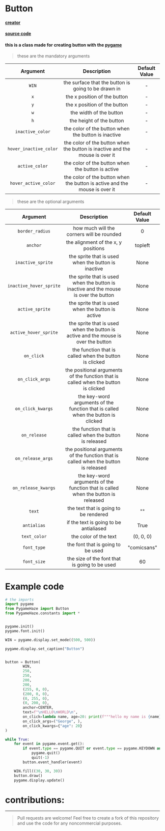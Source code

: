 # Button

#### [creator](https://github.com/Emc2356)
#### [source code](https://github.com/Emc2356/PygameHazel)

#### this is a class made for creating button with the [pygame](https://www.pygame.org)
> these are the mandatory arguments

| Argument | Description | Default Value |
|:----------:|:-------------:|:---------------:|
| `WIN` | the surface that the button is going to be drawn in | - |
| `x` | the x position of the button | - |
| `y` | the x position of the button | - |
| `w` | the width of the button | - |
| `h` | the height of the button | - |
| `inactive_color` | the color of the button when the button is inactive | - |
| `hover_inactive_color` | the color of the button when the button is inactive and the mouse is over it | - |
| `active_color` | the color of the button when the button is active | - |
| `hover_active_color` | the color of the button when the button is active and the mouse is over it | - |
> these are the optional arguments

| Argument | Description | Default Value |
|:----------:|:-------------:|:---------------:|
| `border_radius` | how much will the corners will be rounded | 0 |
| `anchor` | the alignment of the x, y positions | topleft | 
| `inactive_sprite` | the sprite that is used when the button is inactive | None |
| `inactive_hover_sprite` | the sprite that is used when the button is inactive and the mouse is over the button | None |
| `active_sprite` | the sprite that is used when the button is active | None |
| `active_hover_sprite` | the sprite that is used when the button is active and the mouse is over the button | None |
| `on_click` | the function that is called when the button is clicked | None |
| `on_click_args` | the positional arguments of the function that is called when the button is clicked | None |
| `on_click_kwargs` | the key-word arguments of the function that is called when the button is clicked | None |
| `on_release` | the function that is called when the button is released | None |
| `on_release_args` | the positional arguments of the function that is called when the button is released | None |
| `on_release_kwargs` | the key-word arguments of the function that is called when the button is released | None |
| `text` | the text that is going to be rendered | "" |
| `antialias` | if the text is going to be antialiased | True |
| `text_color` | the color of the text | (0, 0, 0) |
| `font_type` | the font that is going to be used | "comicsans" |
| `font_size` | the size of the font that is going to be used | 60 |

# Example code

```python
# the imports
import pygame
from PygameHaze import Button
from PygameHaze.constants import *


pygame.init()
pygame.font.init()

WIN = pygame.display.set_mode((500, 500))

pygame.display.set_caption("Button")


button = Button(
        WIN,                                                                                    # WIN
        250,                                                                                    # x
        250,                                                                                    # y
        200,                                                                                    # w
        200,                                                                                    # h
        (255, 0, 0),                                                                            # inactive_color
        (200, 0, 0),                                                                            # hover_inactive_color
        (0, 255, 0),                                                                            # active_color
        (0, 200, 0),                                                                            # hover_active_color
        anchor=CENTER,                                                                          # anchor
        text=f"\nHELLO\nWORLD\n",                                                               # text
        on_click=lambda name, age=20: print(f"""hello my name is {name} and i am {age}"""),     # what is going to be called when the button is clicked
        on_click_args=("George", ),                                                             # the positional argument that it can accept
        on_click_kwargs={"age": 20}                                                             # the key-word argument that the function can accept
)

while True:
    for event in pygame.event.get():
        if event.type == pygame.QUIT or event.type == pygame.KEYDOWN and event.key == pygame.K_ESCAPE:
            pygame.quit()
            quit(-1)
        button.event_handler(event)

    WIN.fill((30, 30, 30))
    button.draw()
    pygame.display.update()
```

# contributions:
---
> Pull requests are welcome!
> Feel free to create a fork of this repository and use the code for any noncommercial purposes.
